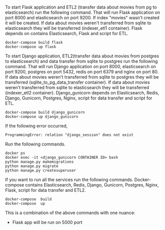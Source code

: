 To start Flask application and ETL2 (transfer data about movies from pg to elasticsearch) 
run the following command. That will run Flask application on port 8000 and elasticsearch on port 9200. 
If index "movies" wasn't created it will be created. If data about movies
weren't transferred from sqlite to elasticsearch they will be transferred (indexer_etl1 container).
Flask depends on contains Elasticsearch, Flask and script for ETL.

    docker-compose build flask
    docker-compose up flask

To start Django application, ETL2(transfer data about movies from postgres to elasticsearch) and data transfer 
from sqlite  to postgres run the following command. That will run Django application on port 8000, elasticsearch on port 9200,
postgres on port 5432, redis on port 6379 and nginx on port 80.
If data about movies weren't transferred from sqlite to postgres they will be transferred (sqlite_to_pg_data_transfer container).
If data about movies weren't transferred from sqlite to elasticsearch they will be transferred (indexer_etl2 container).
Django_gunicorn depends on Elasticsearch, Redis, Django, Gunicorn, Postgres, Nginx, script for data transfer and script for ETL.

    docker-compose build django_gunicorn
    docker-compose up django_gunicorn

If the following error occurred,

    ProgrammingError: relation "django_session" does not exist

Run the following commands. 

    docker ps
    docker exec -it <django_gunicorn CONTAINER ID> bash
    python manage.py makemigrations
    python manage.py migrate
    python manage.py createsuperuser

If you want to run all the services run the following commands.
Docker-compose contains Elasticsearch, Redis, Django, Gunicorn, Postgres, Nginx, Flask, script for data transfer and ETL2.

    docker-compose  build
    docker-compose  up

This is a combination of the above commands with one nuance:
- Flask app will be run on 5000 port


    

    


